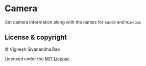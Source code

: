 # Camera
Get camera information along with the names for `macOS` and `Windows`

## License & copyright

&copy; Vignesh Sivanandha Rao

Licensed under the [MIT License](LICENSE)
